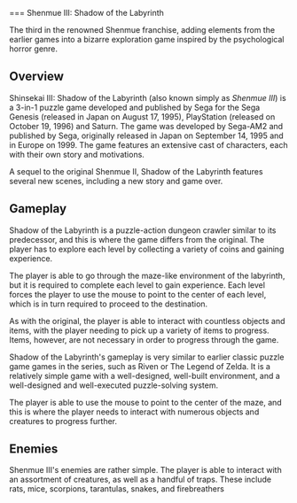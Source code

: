 
===
Shenmue III: Shadow of the Labyrinth

The third in the renowned Shenmue franchise, adding elements from the earlier games into a bizarre exploration game inspired by the psychological horror genre.

## Overview

Shinsekai III: Shadow of the Labyrinth (also known simply as _Shenmue III_) is a 3-in-1 puzzle game developed and published by Sega for the Sega Genesis (released in Japan on August 17, 1995), PlayStation (released on October 19, 1996) and Saturn. The game was developed by Sega-AM2 and published by Sega, originally released in Japan on September 14, 1995 and in Europe on 1999. The game features an extensive cast of characters, each with their own story and motivations.

A sequel to the original Shenmue II, Shadow of the Labyrinth features several new scenes, including a new story and game over.

## Gameplay

Shadow of the Labyrinth is a puzzle-action dungeon crawler similar to its predecessor, and this is where the game differs from the original. The player has to explore each level by collecting a variety of coins and gaining experience.

The player is able to go through the maze-like environment of the labyrinth, but it is required to complete each level to gain experience. Each level forces the player to use the mouse to point to the center of each level, which is in turn required to proceed to the destination.

As with the original, the player is able to interact with countless objects and items, with the player needing to pick up a variety of items to progress. Items, however, are not necessary in order to progress through the game.

Shadow of the Labyrinth's gameplay is very similar to earlier classic puzzle game games in the series, such as Riven or The Legend of Zelda. It is a relatively simple game with a well-designed, well-built environment, and a well-designed and well-executed puzzle-solving system.

The player is able to use the mouse to point to the center of the maze, and this is where the player needs to interact with numerous objects and creatures to progress further.

## Enemies

Shenmue III's enemies are rather simple. The player is able to interact with an assortment of creatures, as well as a handful of traps. These include rats, mice, scorpions, tarantulas, snakes, and firebreathers
